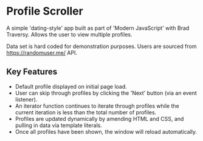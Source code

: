 # Profile Scroller
A simple 'dating-style' app built as part of 'Modern JavaScript' with Brad Traversy. Allows the user to view multiple profiles.

Data set is hard coded for demonstration purposes. Users are sourced from https://randomuser.me/ API.

## Key Features
<ul>
  <li>Default profile displayed on initial page load.</li>
  <li>User can skip through profiles by clicking the 'Next' button (via an event listener).</li>
  <li>An iterator function continues to iterate through profiles while the current iteration is less than the total number of profiles.</li>
  <li>Profiles are updated dynamically by amending HTML and CSS, and pulling in data via template literals.</li>
  <li>Once all profiles have been shown, the window will reload automatically.</li>
</ul>
